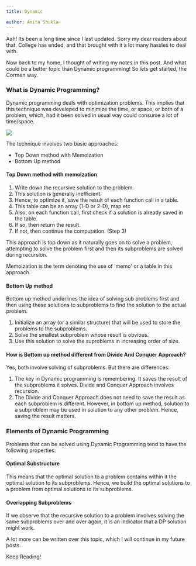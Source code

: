 ```yaml
---
title: Dynamic

author: Amita Shukla
---
```



Aah! Its been a long time since I last updated. Sorry my dear readers about that. College has ended, and that brought with it a lot many hassles to deal with. 
 
Now back to my home, I thought of writing my notes in this post. And what could be a better topic than Dynamic programming! So lets get started, the Cormen way. 
 


### What is Dynamic Programming?

Dynamic programming deals with optimization problems. This implies that this technique was developed to minimize the time, or space, or both of a problem, which, had it been solved in usual way could consume a lot of time/space. 
 
 


[![](https://1.bp.blogspot.com/-Ipk2UXKZCzA/V1QvPmNEJoI/AAAAAAAABLo/QMoA3Rcjw7Et1sQvnF2yRLPhmkJtVqX0QCLcB/s320/Blog_DP_Quote.png)](https://1.bp.blogspot.com/-Ipk2UXKZCzA/V1QvPmNEJoI/AAAAAAAABLo/QMoA3Rcjw7Et1sQvnF2yRLPhmkJtVqX0QCLcB/s1600/Blog_DP_Quote.png)

 
 
 
The technique involves two basic approaches: 
 


- Top Down method with Memoization
- Bottom Up method

#### Top Down method with memoization

1. Write down the recursive solution to the problem.
2. This solution is generally inefficient.
3. Hence, to optimize it, save the result of each function call in a table.
4. This table can be an array (1-D or 2-D), map etc
5. Also, on each function call, first check if a solution is already saved in the table.
6. If so, then return the result.
7. If not, then continue the computation. (Step 3)

This approach is top down as it naturally goes on to solve a problem, attempting to solve the problem first and then its subproblems are solved during recursion.

 


Memoization is the term denoting the use of 'memo' or a table in this approach.

 


#### Bottom Up method

Bottom up method underlines the idea of solving sub problems first and then using these solutions to subproblems to find the solution to the actual problem.

1. Initialize an array (or a similar structure) that will be used to store the problems to the subproblems.
2. Solve the smallest subproblem whose result is obvious.
3. Use this solution to solve the suproblems in increasing order of size.

 


#### How is Bottom up method different from Divide And Conquer Approach?

Yes, both involve solving of subproblems. But there are differences:

1. The key in Dynamic programming is remembering. It saves the result of the subproblems it solves. Divide and Conquer Approach involves recursion.
2. The Divide and Conquer Approach does not need to save the result as each subproblem is different. However, in bottom up method, solution to a subproblem may be used in solution to any other problem. Hence, saving the result matters.

### Elements of Dynamic Programming

Problems that can be solved using Dynamic Programming tend to have the following properties:

#### Optimal Substructure

This means that the optimal solution to a problem contains within it the optimal solution to its subproblems. Hence, we build the optimal solutions to a problem from optimal solutions to its subproblems.

 


#### Overlapping Subproblems

If we observe that the recursive solution to a problem involves solving the same subproblems over and over again, it is an indicator that a DP solution might work.

 


A lot more can be written over this topic, which I will continue in my future posts.

Keep Reading!

